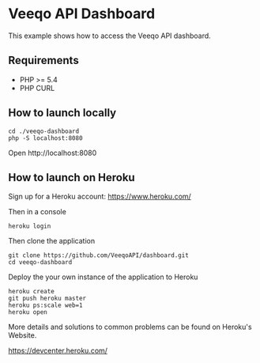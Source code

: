 # Veeqo API Dashboard

This example shows how to access the Veeqo API dashboard.

## Requirements
 
- PHP >= 5.4
- PHP CURL

## How to launch locally

    cd ./veeqo-dashboard
    php -S localhost:8080

Open http://localhost:8080

## How to launch on Heroku

Sign up for a Heroku account:
https://www.heroku.com/

Then in a console

    heroku login

Then clone the application

    git clone https://github.com/VeeqoAPI/dashboard.git
    cd veeqo-dashboard
    
Deploy the your own instance of the application to Heroku

    heroku create
    git push heroku master
    heroku ps:scale web=1
    heroku open
    
More details and solutions to common problems can be found on Heroku's Website.

https://devcenter.heroku.com/
    
 
    
    



